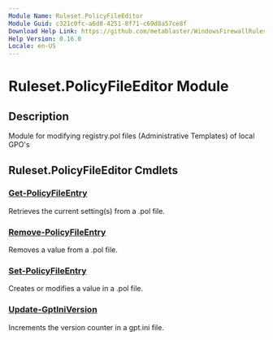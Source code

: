 ```yaml
---
Module Name: Ruleset.PolicyFileEditor
Module Guid: c321c0fc-a6d8-4251-8f71-c69d8a57ce8f
Download Help Link: https://github.com/metablaster/WindowsFirewallRuleset/tree/master/Config/HelpContent/0.16.0
Help Version: 0.16.0
Locale: en-US
---
```


# Ruleset.PolicyFileEditor Module

## Description

Module for modifying registry.pol files (Administrative Templates) of local GPO's

## Ruleset.PolicyFileEditor Cmdlets

### [Get-PolicyFileEntry](Get-PolicyFileEntry.md)

Retrieves the current setting(s) from a .pol file.

### [Remove-PolicyFileEntry](Remove-PolicyFileEntry.md)

Removes a value from a .pol file.

### [Set-PolicyFileEntry](Set-PolicyFileEntry.md)

Creates or modifies a value in a .pol file.

### [Update-GptIniVersion](Update-GptIniVersion.md)

Increments the version counter in a gpt.ini file.
